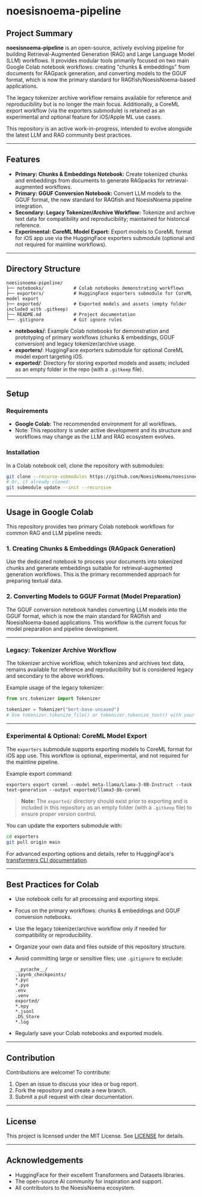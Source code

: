 # noesisnoema-pipeline

## Project Summary

**noesisnoema-pipeline** is an open-source, actively evolving pipeline for building Retrieval-Augmented Generation (RAG) and Large Language Model (LLM) workflows. It provides modular tools primarily focused on two main Google Colab notebook workflows: creating "chunks & embeddings" from documents for RAGpack generation, and converting models to the GGUF format, which is now the primary standard for RAGfish/NoesisNoema-based applications. 

The legacy tokenizer archive workflow remains available for reference and reproducibility but is no longer the main focus. Additionally, a CoreML export workflow (via the exporters submodule) is retained as an experimental and optional feature for iOS/Apple ML use cases.

This repository is an active work-in-progress, intended to evolve alongside the latest LLM and RAG community best practices.

---

## Features

- **Primary: Chunks & Embeddings Notebook:** Create tokenized chunks and embeddings from documents to generate RAGpacks for retrieval-augmented workflows.
- **Primary: GGUF Conversion Notebook:** Convert LLM models to the GGUF format, the new standard for RAGfish and NoesisNoema pipeline integration.
- **Secondary: Legacy Tokenizer/Archive Workflow:** Tokenize and archive text data for compatibility and reproducibility; maintained for historical reference.
- **Experimental: CoreML Model Export:** Export models to CoreML format for iOS app use via the HuggingFace exporters submodule (optional and not required for mainline workflows).

---

## Directory Structure

```
noesisnoema-pipeline/
├── notebooks/           # Colab notebooks demonstrating workflows
├── exporters/           # HuggingFace exporters submodule for CoreML model export
├── exported/            # Exported models and assets (empty folder included with .gitkeep)
├── README.md            # Project documentation
└── .gitignore           # Git ignore rules
```

- **notebooks/**: Example Colab notebooks for demonstration and prototyping of primary workflows (chunks & embeddings, GGUF conversion) and legacy tokenizer/archive usage.
- **exporters/**: HuggingFace exporters submodule for optional CoreML model export targeting iOS.
- **exported/**: Directory for storing exported models and assets; included as an empty folder in the repo (with a `.gitkeep` file).

---

## Setup

### Requirements

- **Google Colab**: The recommended environment for all workflows.
- Note: This repository is under active development and its structure and workflows may change as the LLM and RAG ecosystem evolves.

### Installation

In a Colab notebook cell, clone the repository with submodules:

```bash
git clone --recurse-submodules https://github.com/NoesisNoema/noesisnoema-pipeline.git
# Or, if already cloned:
git submodule update --init --recursive
```

---

## Usage in Google Colab

This repository provides two primary Colab notebook workflows for common RAG and LLM pipeline needs:

### 1. Creating Chunks & Embeddings (RAGpack Generation)

Use the dedicated notebook to process your documents into tokenized chunks and generate embeddings suitable for retrieval-augmented generation workflows. This is the primary recommended approach for preparing textual data.

### 2. Converting Models to GGUF Format (Model Preparation)

The GGUF conversion notebook handles converting LLM models into the GGUF format, which is now the main standard for RAGfish and NoesisNoema-based applications. This workflow is the current focus for model preparation and pipeline development.

---

### Legacy: Tokenizer Archive Workflow

The tokenizer archive workflow, which tokenizes and archives text data, remains available for reference and reproducibility but is considered legacy and secondary to the above workflows.

Example usage of the legacy tokenizer:

```python
from src.tokenizer import Tokenizer

tokenizer = Tokenizer("bert-base-uncased")
# Use tokenizer.tokenize_file() or tokenizer.tokenize_text() with your own input data
```

---

### Experimental & Optional: CoreML Model Export

The `exporters` submodule supports exporting models to CoreML format for iOS app use. This workflow is optional, experimental, and not required for the mainline pipeline.

Example export command:

```
exporters export coreml --model meta-llama/Llama-3-8B-Instruct --task text-generation --output exported/llama3-8b-coreml
```

> **Note:** The `exported/` directory should exist prior to exporting and is included in this repository as an empty folder (with a `.gitkeep` file) to ensure proper version control.

You can update the exporters submodule with:

```bash
cd exporters
git pull origin main
```

For advanced exporting options and details, refer to HuggingFace's [transformers CLI documentation](https://huggingface.co/docs/transformers/main/en/serialization).

---

## Best Practices for Colab

- Use notebook cells for all processing and exporting steps.
- Focus on the primary workflows: chunks & embeddings and GGUF conversion notebooks.
- Use the legacy tokenizer/archive workflow only if needed for compatibility or reproducibility.
- Organize your own data and files outside of this repository structure.
- Avoid committing large or sensitive files; use `.gitignore` to exclude:
  
  ```
  __pycache__/
  .ipynb_checkpoints/
  *.pyc
  *.pyo
  .env
  .venv
  exported/
  *.npy
  *.jsonl
  .DS_Store
  *.log
  ```

- Regularly save your Colab notebooks and exported models.

---

## Contribution

Contributions are welcome! To contribute:

1. Open an issue to discuss your idea or bug report.
2. Fork the repository and create a new branch.
3. Submit a pull request with clear documentation.

---

## License

This project is licensed under the MIT License. See [LICENSE](LICENSE) for details.

---

## Acknowledgements

- HuggingFace for their excellent Transformers and Datasets libraries.
- The open-source AI community for inspiration and support.
- All contributors to the NoesisNoema ecosystem.
